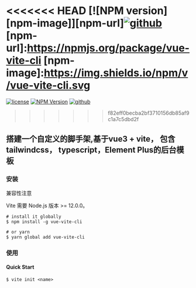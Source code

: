 <<<<<<< HEAD
[![NPM version][npm-image]][npm-url][![github](https://img.shields.io/badge/GitHub-depositary-9A9A9A)](https://github.com/Bruce-yangs/vue-vite-cli)
[npm-url]:https://npmjs.org/package/vue-vite-cli
[npm-image]:https://img.shields.io/npm/v/vue-vite-cli.svg
=======

[![license](https://img.shields.io/badge/license-MIT-blue.svg)](https://github.com/Bruce-yangs/vue-vite-cli) [![NPM Version](http://img.shields.io/npm/v/vue-vite-cli.svg?style=flat)](https://www.npmjs.org/package/vue-vite-cli) [![github](https://img.shields.io/badge/GitHub-depositary-9A9A9A)](https://github.com/Bruce-yangs/vue-vite-cli)

>>>>>>> f82eff0becba2bf3710156db85af9c1a7c5dbd2f
## 搭建一个自定义的脚手架,基于vue3 + vite， 包含 tailwindcss， typescript，Element Plus的后台模板

### 安装
兼容性注意

Vite 需要 Node.js 版本 >= 12.0.0。
```shell
# install it globally
$ npm install -g vue-vite-cli

# or yarn
$ yarn global add vue-vite-cli
```

### 使用 

#### Quick Start 

```shell
$ vite init <name> 
```

